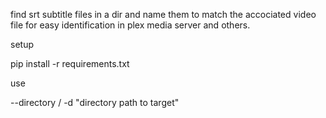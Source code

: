 
find srt subtitle files in a dir and name them to match the accociated video file for easy identification in plex media server and others.

setup

pip install -r requirements.txt

use

--directory / -d "directory path to target"